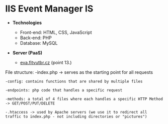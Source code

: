 # IIS Event Manager IS



+ **Technologies**
    - Front-end: HTML, CSS, JavaScript
    - Back-end: PHP
    - Database: MySQL

+ **Server (PaaS)**
    - [eva.fitvutbr.cz](https://www.fit.vut.cz/units/cvt/faq/.cs) (point 13.)


File structure:
    -index.php -> serves as the starting point for all requests
	
    -config: contains functions that are shared by multiple files
	
    -endpoints: php code that handles a specific request
	
    -methods: a total of 4 files where each handles a specific HTTP Method -> GET/POST/PUT/DELETE
	
    -.htaccess -> used by Apache servers (we use it to redirect all traffic to index.php - not including directories or "pictures")
	
